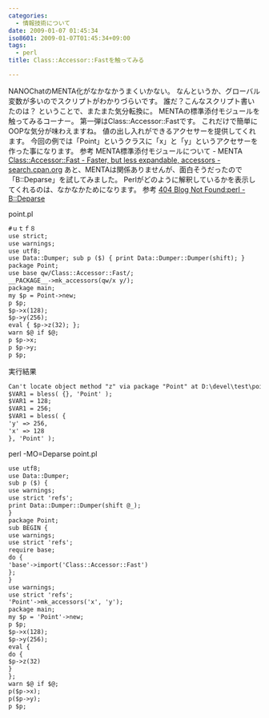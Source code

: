 ```yaml
---
categories:
  - 情報技術について
date: 2009-01-07 01:45:34
iso8601: 2009-01-07T01:45:34+09:00
tags:
  - perl
title: Class::Accessor::Fastを触ってみる

---
```


<p>NANOChatのMENTA化がなかなかうまくいかない。
なんというか、グローバル変数が多いのでスクリプトがわかりづらいです。
誰だ？こんなスクリプト書いたのは？
ということで、またまた気分転換に。
MENTAの標準添付モジュールを触ってみるコーナー。
第一弾はClass::Accessor::Fastです。
これだけで簡単にOOPな気分が味わえますね。
値の出し入れができるアクセサーを提供してくれます。
今回の例では「Point」というクラスに「x」と「y」というアクセサーを作った事になります。
参考
MENTA標準添付モジュールについて - MENTA
<a href="http://search.cpan.org/dist/Class-Accessor/lib/Class/Accessor/Fast.pm">Class::Accessor::Fast - Faster, but less expandable, accessors - search.cpan.org</a>
あと、MENTAは関係ありませんが、面白そうだったので「B::Deparse」を試してみました。
Perlがどのように解釈しているかを表示してくれるのは、なかなかためになります。
参考
<a href="http://blog.livedoor.jp/dankogai/archives/50761629.html">404 Blog Not Found:perl - B::Deparse</a></p>

<p>
point.pl</p>

```default
#ｕｔｆ８
use strict;
use warnings;
use utf8;
use Data::Dumper; sub p ($) { print Data::Dumper::Dumper(shift); }
package Point;
use base qw/Class::Accessor::Fast/;
__PACKAGE__->mk_accessors(qw/x y/);
package main;
my $p = Point->new;
p $p;
$p->x(128);
$p->y(256);
eval { $p->z(32); };
warn $@ if $@;
p $p->x;
p $p->y;
p $p;
```

<p>実行結果</p>

```default
Can't locate object method "z" via package "Point" at D:\devel\test\point.pl line 18.
$VAR1 = bless( {}, 'Point' );
$VAR1 = 128;
$VAR1 = 256;
$VAR1 = bless( {
'y' => 256,
'x' => 128
}, 'Point' );
```

<p>perl -MO=Deparse point.pl</p>

```default
use utf8;
use Data::Dumper;
sub p ($) {
use warnings;
use strict 'refs';
print Data::Dumper::Dumper(shift @_);
}
package Point;
sub BEGIN {
use warnings;
use strict 'refs';
require base;
do {
'base'->import('Class::Accessor::Fast')
};
}
use warnings;
use strict 'refs';
'Point'->mk_accessors('x', 'y');
package main;
my $p = 'Point'->new;
p $p;
$p->x(128);
$p->y(256);
eval {
do {
$p->z(32)
}
};
warn $@ if $@;
p($p->x);
p($p->y);
p $p;
```
    	
